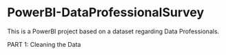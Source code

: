 # PowerBI-DataProfessionalSurvey
This is a PowerBI project based on a dataset regarding Data Professionals.

PART 1: Cleaning the Data
